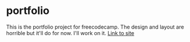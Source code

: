# portfolio
This is the portfolio project for freecodecamp. The design and layout are horrible but it'll do for now.
 I'll work on it.
 [Link to site](https://tildadares.github.io/portfolio/)
 
